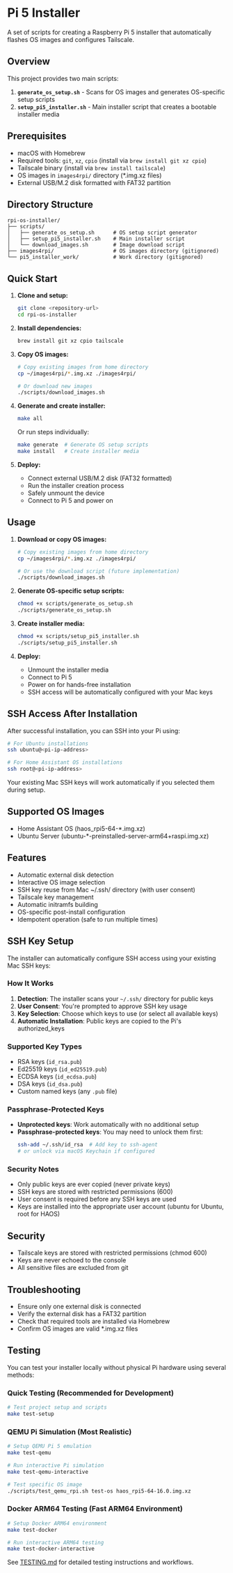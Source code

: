 # Pi 5 Installer

A set of scripts for creating a Raspberry Pi 5 installer that automatically flashes OS images and configures Tailscale.

## Overview

This project provides two main scripts:

1. **`generate_os_setup.sh`** - Scans for OS images and generates OS-specific setup scripts
2. **`setup_pi5_installer.sh`** - Main installer script that creates a bootable installer media

## Prerequisites

- macOS with Homebrew
- Required tools: `git`, `xz`, `cpio` (install via `brew install git xz cpio`)
- Tailscale binary (install via `brew install tailscale`)
- OS images in `images4rpi/` directory (*.img.xz files)
- External USB/M.2 disk formatted with FAT32 partition

## Directory Structure

```
rpi-os-installer/
├── scripts/
│   ├── generate_os_setup.sh      # OS setup script generator
│   ├── setup_pi5_installer.sh    # Main installer script
│   └── download_images.sh        # Image download script
├── images4rpi/                   # OS images directory (gitignored)
└── pi5_installer_work/           # Work directory (gitignored)
```

## Quick Start

1. **Clone and setup:**
   ```bash
   git clone <repository-url>
   cd rpi-os-installer
   ```

2. **Install dependencies:**
   ```bash
   brew install git xz cpio tailscale
   ```

3. **Copy OS images:**
   ```bash
   # Copy existing images from home directory
   cp ~/images4rpi/*.img.xz ./images4rpi/
   
   # Or download new images
   ./scripts/download_images.sh
   ```

4. **Generate and create installer:**
   ```bash
   make all
   ```

   Or run steps individually:
   ```bash
   make generate  # Generate OS setup scripts
   make install   # Create installer media
   ```

5. **Deploy:**
   - Connect external USB/M.2 disk (FAT32 formatted)
   - Run the installer creation process
   - Safely unmount the device
   - Connect to Pi 5 and power on

## Usage

1. **Download or copy OS images:**
   ```bash
   # Copy existing images from home directory
   cp ~/images4rpi/*.img.xz ./images4rpi/
   
   # Or use the download script (future implementation)
   ./scripts/download_images.sh
   ```

2. **Generate OS-specific setup scripts:**
   ```bash
   chmod +x scripts/generate_os_setup.sh
   ./scripts/generate_os_setup.sh
   ```

3. **Create installer media:**
   ```bash
   chmod +x scripts/setup_pi5_installer.sh
   ./scripts/setup_pi5_installer.sh
   ```

4. **Deploy:**
   - Unmount the installer media
   - Connect to Pi 5
   - Power on for hands-free installation
   - SSH access will be automatically configured with your Mac keys

## SSH Access After Installation

After successful installation, you can SSH into your Pi using:

```bash
# For Ubuntu installations
ssh ubuntu@<pi-ip-address>

# For Home Assistant OS installations
ssh root@<pi-ip-address>
```

Your existing Mac SSH keys will work automatically if you selected them during setup.

## Supported OS Images

- Home Assistant OS (haos_rpi5-64-*.img.xz)
- Ubuntu Server (ubuntu-*-preinstalled-server-arm64+raspi.img.xz)

## Features

- Automatic external disk detection
- Interactive OS image selection
- SSH key reuse from Mac ~/.ssh/ directory (with user consent)
- Tailscale key management
- Automatic initramfs building
- OS-specific post-install configuration
- Idempotent operation (safe to run multiple times)

## SSH Key Setup

The installer can automatically configure SSH access using your existing Mac SSH keys:

### How It Works

1. **Detection**: The installer scans your `~/.ssh/` directory for public keys
2. **User Consent**: You're prompted to approve SSH key usage
3. **Key Selection**: Choose which keys to use (or select all available keys)
4. **Automatic Installation**: Public keys are copied to the Pi's authorized_keys

### Supported Key Types

- RSA keys (`id_rsa.pub`)
- Ed25519 keys (`id_ed25519.pub`)
- ECDSA keys (`id_ecdsa.pub`)
- DSA keys (`id_dsa.pub`)
- Custom named keys (any `.pub` file)

### Passphrase-Protected Keys

- **Unprotected keys**: Work automatically with no additional setup
- **Passphrase-protected keys**: You may need to unlock them first:
  ```bash
  ssh-add ~/.ssh/id_rsa  # Add key to ssh-agent
  # or unlock via macOS Keychain if configured
  ```

### Security Notes

- Only public keys are ever copied (never private keys)
- SSH keys are stored with restricted permissions (600)
- User consent is required before any SSH keys are used
- Keys are installed into the appropriate user account (ubuntu for Ubuntu, root for HAOS)

## Security

- Tailscale keys are stored with restricted permissions (chmod 600)
- Keys are never echoed to the console
- All sensitive files are excluded from git

## Troubleshooting

- Ensure only one external disk is connected
- Verify the external disk has a FAT32 partition
- Check that required tools are installed via Homebrew
- Confirm OS images are valid *.img.xz files

## Testing

You can test your installer locally without physical Pi hardware using several methods:

### Quick Testing (Recommended for Development)
```bash
# Test project setup and scripts
make test-setup
```

### QEMU Pi Simulation (Most Realistic)
```bash
# Setup QEMU Pi 5 emulation
make test-qemu

# Run interactive Pi simulation
make test-qemu-interactive

# Test specific OS image
./scripts/test_qemu_rpi.sh test-os haos_rpi5-64-16.0.img.xz
```

### Docker ARM64 Testing (Fast ARM64 Environment)
```bash
# Setup Docker ARM64 environment
make test-docker

# Run interactive ARM64 testing
make test-docker-interactive
```

See [TESTING.md](TESTING.md) for detailed testing instructions and workflows.

